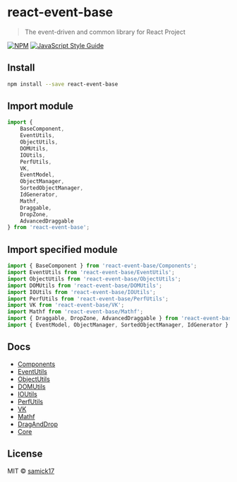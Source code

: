 # react-event-base

> The event-driven and common library for React Project

[![NPM](https://img.shields.io/npm/v/reacted.svg)](https://www.npmjs.com/package/reacted) [![JavaScript Style Guide](https://img.shields.io/badge/code_style-standard-brightgreen.svg)](https://standardjs.com)

## Install

```bash
npm install --save react-event-base
```

## Import module

```js
import {
	BaseComponent,
	EventUtils,
	ObjectUtils,
	DOMUtils,
	IOUtils,
	PerfUtils,
	VK,
	EventModel,
	ObjectManager,
	SortedObjectManager,
	IdGenerator,
	Mathf,
	Draggable,
	DropZone,
	AdvancedDraggable
} from 'react-event-base';
```

## Import specified module

```js
import { BaseComponent } from 'react-event-base/Components';
import EventUtils from 'react-event-base/EventUtils';
import ObjectUtils from 'react-event-base/ObjectUtils';
import DOMUtils from 'react-event-base/DOMUtils';
import IOUtils from 'react-event-base/IOUtils';
import PerfUtils from 'react-event-base/PerfUtils';
import VK from 'react-event-base/VK';
import Mathf from 'react-event-base/Mathf';
import { Draggable, DropZone, AdvancedDraggable } from 'react-event-base/DragAndDrop';
import { EventModel, ObjectManager, SortedObjectManager, IdGenerator } from 'react-event-base/Core';
```

## Docs

 - [Components](./docs/Components.md)
 - [EventUtils](./docs/EventUtils.md)
 - [ObjectUtils](./docs/ObjectUtils.md)
 - [DOMUtils](./docs/DOMUtils.md)
 - [IOUtils](./docs/IOUtils.md)
 - [PerfUtils](./docs/PerfUtils.md)
 - [VK](./docs/VK.md)
 - [Mathf](./docs/Mathf.md)
 - [DragAndDrop](./docs/DragAndDrop.md)
 - [Core](./docs/Core.md)

## License

MIT © [samick17](https://github.com/samick17)

